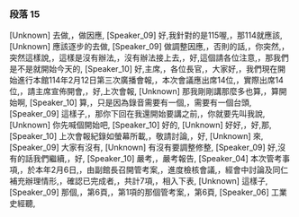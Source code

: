 ### 段落 15

[Unknown] 去做,，做因應,
[Speaker_09] 好,我針對的是115喔,，那114就應該,
[Unknown] 應該逐步的去做,
[Speaker_09] 做調整因應,，否則的話,，你突然,，突然這樣說,，這樣是沒有辦法,，沒有辦法接上去,，好,這個請各位注意,，那我們是不是就開始今天的,
[Speaker_10] 好,主席,，各位長官,，大家好,，我們現在開始進行本館114年2月12日第三次廣播會報,，本次會議應出席14位,，實際出席14位,，請主席宣佈開會,，好,上次會報,
[Unknown] 那我剛剛講那麼多也算,，算開始啊,
[Speaker_10] 算,，只是因為錄音需要有一個,，需要有一個台頭,
[Speaker_09] 這樣子,，那你下回在我還開始要講之前,，你就要先叫我說,
[Unknown] 你先喊個開始吧,
[Speaker_10] 好的,
[Unknown] 好好,，好,那,
[Speaker_10] 上次會報紀錄如螢幕所載,，敬請討論,，好,
[Unknown] 來,
[Speaker_09] 大家有沒有,
[Unknown] 有沒有要調整修整,
[Speaker_09] 好,沒有的話我們繼續,，好,
[Speaker_10] 嚴考,，嚴考報告,
[Speaker_04] 本次管考事項,，於本年2月6日,，由副館長召開管考案,，進度檢核會議,，經會中討論及同仁補充辦理情形,，確認已完成者,，共計7項,，相入下表,
[Unknown] 這樣子,
[Speaker_09] 那個,，第6頁,，第1項的那個管考案,，第6頁,
[Speaker_06] 工業史經聽,